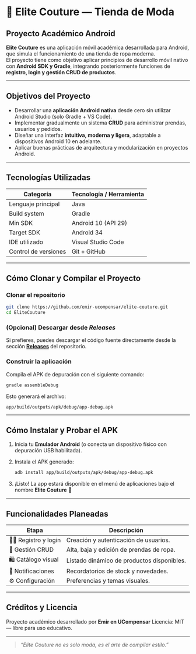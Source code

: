 # 👗 Elite Couture — Tienda de Moda
## Proyecto Académico Android

**Elite Couture** es una aplicación móvil académica desarrollada para Android, que simula el funcionamiento de una tienda de ropa moderna.  
El proyecto tiene como objetivo aplicar principios de desarrollo móvil nativo con **Android SDK y Gradle**, integrando posteriormente funciones de **registro, login y gestión CRUD de productos**.

---

## Objetivos del Proyecto

- Desarrollar una **aplicación Android nativa** desde cero sin utilizar Android Studio (solo Gradle + VS Code).
- Implementar gradualmente un sistema **CRUD** para administrar prendas, usuarios y pedidos.
- Diseñar una interfaz **intuitiva, moderna y ligera**, adaptable a dispositivos Android 10 en adelante.
- Aplicar buenas prácticas de arquitectura y modularización en proyectos Android.

---

## Tecnologías Utilizadas

| Categoría | Tecnología / Herramienta |
|------------|---------------------------|
| Lenguaje principal | Java |
| Build system | Gradle |
| Min SDK | Android 10 (API 29) |
| Target SDK | Android 34 |
| IDE utilizado | Visual Studio Code |
| Control de versiones | Git + GitHub |

---

## Cómo Clonar y Compilar el Proyecto

### Clonar el repositorio

```bash
git clone https://github.com/emir-ucompensar/elite-couture.git
cd EliteCouture
````

### (Opcional) Descargar desde *Releases*

Si prefieres, puedes descargar el código fuente directamente desde la sección **[Releases](https://github.com/emir-ucompensar/elite-couture/releases)** del repositorio.

### Construir la aplicación

Compila el APK de depuración con el siguiente comando:

```bash
gradle assembleDebug
```

Esto generará el archivo:

```
app/build/outputs/apk/debug/app-debug.apk
```

---

## Cómo Instalar y Probar el APK

1. Inicia tu **Emulador Android** (o conecta un dispositivo físico con depuración USB habilitada).
2. Instala el APK generado:

   ```bash
   adb install app/build/outputs/apk/debug/app-debug.apk
   ```
3. ¡Listo! La app estará disponible en el menú de aplicaciones bajo el nombre **Elite Couture** 👗

---

## Funcionalidades Planeadas

| Etapa                  | Descripción                                |
| ---------------------- | ------------------------------------------ |
| 🧍‍♀️ Registro y login | Creación y autenticación de usuarios.      |
| 👚 Gestión CRUD        | Alta, baja y edición de prendas de ropa.   |
| 🛍️ Catálogo visual    | Listado dinámico de productos disponibles. |
| 💬 Notificaciones      | Recordatorios de stock y novedades.        |
| ⚙️ Configuración       | Preferencias y temas visuales.             |

---

## Créditos y Licencia

Proyecto académico desarrollado por **Emir en UCompensar**
Licencia: 
MIT — libre para uso educativo.

---

> *“Elite Couture no es solo moda, es el arte de compilar estilo.”*
